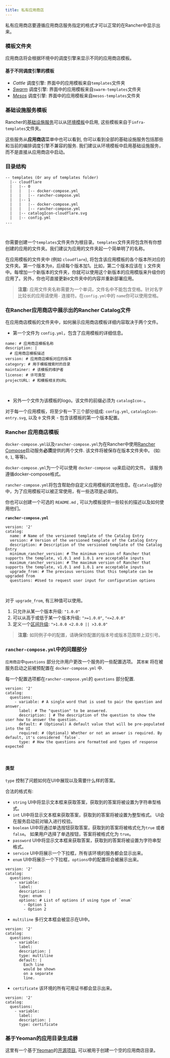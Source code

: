 ```yaml
---
title: 私有应用商店
---
```


私有应用商店要遵循应用商店服务指定的格式才可以正常的在Rancher中显示出来。

### 模板文件夹

应用商店将会根据环境中的调度引擎来显示不同的应用商店模板。

#### 基于不同调度引擎的模板

* _Cattle_ 调度引擎: 界面中的应用模板来自`templates`文件夹
* _[Swarm](/docs/rancher/v1.x/cn/infrastructure/swarm/)_ 调度引擎: 界面中的应用模板来自`swarm-templates`文件夹
* _[Mesos](/docs/rancher/v1.x/cn/infrastructure/mesos/)_ 调度引擎: 界面中的应用模板来自`mesos-templates`文件夹

### 基础设施服务模板

Rancher的[基础设施服务](/docs/rancher/v1.x/cn/rancher-services/)可以从[环境模板](/docs/rancher/v1.x/cn/configuration/environments/#什么是环境模版)中启用, 这些模板来自于`infra-templates`文件夹。

这些服务从**应用商店**菜单中也可以看到, 你可以看到全部的基础设施服务包括那些和当前的编排调度引擎不兼容的服务. 我们建议从环境模板中启用基础设施服务，而不是直接从应用商店中启动。

### 目录结构

```
-- templates (Or any of templates folder)
  |-- cloudflare
  |   |-- 0
  |   |   |-- docker-compose.yml
  |   |   |-- rancher-compose.yml
  |   |-- 1
  |   |   |-- docker-compose.yml
  |   |   |-- rancher-compose.yml
  |   |-- catalogIcon-cloudflare.svg
  |   |-- config.yml
...
```
<br>

你需要创建一个`templates`文件夹作为根目录。`templates`文件夹将包含所有你想创建的应用的文件夹。我们建议为应用的文件夹起一个简单明了的名称。

在应用模板的文件夹中 (例如 `cloudflare`), 将包含该应用模板的各个版本所对应的文件夹。第一个版本为`0`，后续每个版本加1。比如，第二个版本应该在 `1` 文件夹中。每增加一个新版本的文件夹，你就可以使用这个新版本的应用模版来升级你的应用了。另外，你也可直接更新`0`文件夹中的内容并重新部署应用。

> **注意:** 应用文件夹名称需要为一个单词，文件名中不能包含空格。针对名字比较长的应用请使用`-` 连接符。在`config.yml`中的 `name`你可以使用空格。

### 在Rancher应用商店中展示出的Rancher Catalog文件

在应用商店模板的文件夹中，如何展示应用商店模板详细内容取决于两个文件。

* 第一个文件为 `config.yml`，包含了应用模板的详细信息。

```
name: # 应用商店模板名称
description: |
  # 应用商店模板描述
version: # 应用商店模板对应的版本
category: # 用于模板搜索时的目录
maintainer: # 该模板的维护者
license: # 许可类型
projectURL: # 和模板相关的URL
```
<br>

* 另外一个文件为该模板的logo。该文件的前缀必须为 `catalogIcon-`。

对于每一个应用模板，将至少有一下三个部分组成: `config.yml`, `catalogIcon-entry.svg`, 以及 `0` 文件夹 - 包含该模板的第一个版本配置。

### Rancher 应用商店模板

 `docker-compose.yml`以及`rancher-compose.yml`为在Rancher中使用[Rancher Compose](/docs/rancher/v1.x/cn/infrastructure/cattle/adding-services/#使用-rancher-compose-添加服务)启动服务**必须**提供的两个文件. 该文件将被保存在版本文件夹中。 (如: `0`, `1`, 等等)。

 `docker-compose.yml`为一个可以使用 `docker-compose up`来启动的文件。 该服务遵循docker-compose格式。

 `rancher-compose.yml`将包含帮助你自定义应用模板的其他信息。在`catalog`部分中，为了应用模板可以被正常使用，有一些选项是必填的。

你也可以创建一个可选的 `README.md` , 可以为模板提供一些较长的描述以及如何使用他们。

**`rancher-compose.yml`**

```
version: '2'
catalog:
  name: # Name of the versioned template of the Catalog Entry
  version: # Version of the versioned template of the Catalog Entry
  description: # Description of the versioned template of the Catalog Entry
  minimum_rancher_version: # The minimum version of Rancher that supports the template, v1.0.1 and 1.0.1 are acceptable inputs
  maximum_rancher_version: # The maximum version of Rancher that supports the template, v1.0.1 and 1.0.1 are acceptable inputs
  upgrade_from: # The previous versions that this template can be upgraded from
  questions: #Used to request user input for configuration options
```
<br>

对于 `upgrade_from`, 有三种值可以使用。

1. 只允许从某一个版本升级: `"1.0.0"`
2. 可以从高于或低于某一个版本升级: `">=1.0.0"`, `"<=2.0.0"`
3. 定义一个[区间升级](https://github.com/blang/semver#ranges): `">1.0.0 <2.0.0 || >3.0.0"`

> **注意:** 如同例子中的配置，请确保你配置的版本号或版本范围带上双引号。

### `rancher-compose.yml`中的问题部分

 `应用商店`中`questions` 部分允许用户更改一个服务的一些配置选项。 其`答案` 将在被服务启动之前被预配置在 `docker-compose.yml` 中.

每一个配置选项都在`rancher-compose.yml`的 `questions` 部分配置.

```
version: '2'
catalog:
  questions:
    - variable: # A single word that is used to pair the question and answer.
      label: # The "question" to be answered.
      description: | # The description of the question to show the user how to answer the question.
      default: # (Optional) A default value that will be pre-populated into the UI
      required: # (Optional) Whether or not an answer is required. By default, it's considered `false`.
      type: # How the questions are formatted and types of response expected
```
<br>

#### 类型

 `type` 控制了问题如何在UI中展现以及需要什么样的答案。

合法的格式有:

* `string` UI中将显示文本框来获取答案，获取到的答案将被设置为字符串型格式。
* `int` UI中将显示文本框来获取答案，获取到的答案将被设置为整型格式。 UI会在服务启动前对输入进行校验。
* `boolean` UI中将通过单选按钮获取答案，获取到的答案将被格式化为`true` 或者 `false`。 如果用户选择了单选按钮，答案将被格式化为 `true`。
* `password` UI中将显示文本框来获取答案，获取到的答案将被设置为字符串型格式。
* `service` UI中将展示一个下拉框，所有该环境的服务都会显示出来。
* `enum` UI中将展示一个下拉框，`options`中的配置将会被展示出来。

```
version: '2'
catalog:
  questions:
    - variable:
      label:
      description: |
      type: enum
      options: # List of options if using type of `enum`
        - Option 1
        - Option 2
```

* `multiline` 多行文本框会被显示在UI中。

```
version: '2'
catalog:
  questions:
    - variable:
      label:
      description: |
      type: multiline
      default: |
        Each line
        would be shown
        on a separate
        line.
```

* `certificate` 该环境的所有可用证书都会显示出来。

```
version: '2'
catalog:
  questions:
    - variable:
      label:
      description: |
      type: certificate
```

### 基于Yeoman的应用目录生成器

这里有一个基于[Yeoman](http://yeoman.io/)的[开源项目](https://github.com/slashgear/generator-rancher-catalog), 可以被用于创建一个空的应用商店目录。
